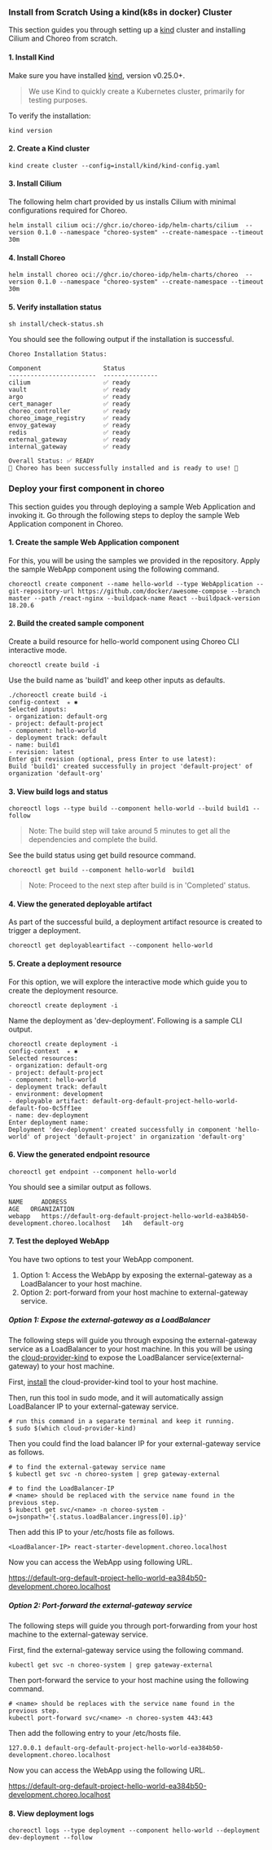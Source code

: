 ### Install from Scratch Using a kind(k8s in docker) Cluster

This section guides you through setting up a [kind](https://kind.sigs.k8s.io/) cluster and installing Cilium and Choreo from scratch.

#### 1. Install Kind

Make sure you have installed [kind](https://kind.sigs.k8s.io/docs/user/quick-start/#installation), version v0.25.0+.

> We use Kind to quickly create a Kubernetes cluster, primarily for testing purposes.

To verify the installation:

```shell
kind version
```

#### 2. Create a Kind cluster

```shell
kind create cluster --config=install/kind/kind-config.yaml
```

#### 3. Install Cilium

The following helm chart provided by us installs Cilium with minimal configurations required for Choreo.

```shell
helm install cilium oci://ghcr.io/choreo-idp/helm-charts/cilium  --version 0.1.0 --namespace "choreo-system" --create-namespace --timeout 30m
```

#### 4. Install Choreo

```shell
helm install choreo oci://ghcr.io/choreo-idp/helm-charts/choreo  --version 0.1.0 --namespace "choreo-system" --create-namespace --timeout 30m
```

#### 5. Verify installation status

```shell
sh install/check-status.sh
```

You should see the following output if the installation is successful.

```text
Choreo Installation Status:

Component                 Status         
------------------------  ---------------
cilium                    ✅ ready
vault                     ✅ ready
argo                      ✅ ready
cert_manager              ✅ ready
choreo_controller         ✅ ready
choreo_image_registry     ✅ ready
envoy_gateway             ✅ ready
redis                     ✅ ready
external_gateway          ✅ ready
internal_gateway          ✅ ready

Overall Status: ✅ READY
🎉 Choreo has been successfully installed and is ready to use! 🚀
```

### Deploy your first component in choreo

This section guides you through deploying a sample Web Application and invoking it. Go through the following steps to deploy the
sample Web Application component in Choreo.

#### 1. Create the sample Web Application component

For this, you will be using the samples we provided in the repository.
Apply the sample WebApp component using the following command.

```shell
choreoctl create component --name hello-world --type WebApplication --git-repository-url https://github.com/docker/awesome-compose --branch master --path /react-nginx --buildpack-name React --buildpack-version 18.20.6
```

#### 2. Build the created sample component
Create a build resource for hello-world component using Choreo CLI interactive mode.

```shell
choreoctl create build -i
```
Use the build name as 'build1' and keep other inputs as defaults.
```shell
./choreoctl create build -i                                                           config-context  ✭ ✱
Selected inputs:
- organization: default-org
- project: default-project
- component: hello-world
- deployment track: default
- name: build1
- revision: latest
Enter git revision (optional, press Enter to use latest):
Build 'build1' created successfully in project 'default-project' of organization 'default-org'

```

#### 3. View build logs and status
```shell
choreoctl logs --type build --component hello-world --build build1 --follow
```
> Note: The build step will take around 5 minutes to get all the dependencies and complete the build.

See the build status using get build resource command.
```shell
choreoctl get build --component hello-world  build1
```
> Note: Proceed to the next step after build  is in 'Completed' status.

#### 4. View the generated deployable artifact
As part of the successful build, a deployment artifact resource is created to trigger a deployment.
```shell
choreoctl get deployableartifact --component hello-world
```
#### 5. Create a deployment resource
For this option, we will explore the interactive mode which guide you to create the deployment resource.
```shell
choreoctl create deployment -i
```
Name the deployment as 'dev-deployment'. Following is a sample CLI output.
```shell
choreoctl create deployment -i                                                        config-context  ✭ ✱
Selected resources:
- organization: default-org
- project: default-project
- component: hello-world
- deployment track: default
- environment: development
- deployable artifact: default-org-default-project-hello-world-default-foo-0c5ff1ee
- name: dev-deployment
Enter deployment name:
Deployment 'dev-deployment' created successfully in component 'hello-world' of project 'default-project' in organization 'default-org'
```

#### 6. View the generated endpoint resource
```shell
choreoctl get endpoint --component hello-world
```
You should see a similar output as follows.
``` shell
NAME     ADDRESS                                                                                 AGE   ORGANIZATION
webapp   https://default-org-default-project-hello-world-ea384b50-development.choreo.localhost   14h   default-org
```
#### 7. Test the deployed WebApp

You have two options to test your WebApp component.

1. Option 1: Access the WebApp by exposing the external-gateway as a LoadBalancer to your host machine.
2. Option 2: port-forward from your host machine to external-gateway service.

##### Option 1: Expose the external-gateway as a LoadBalancer

The following steps will guide you through exposing the external-gateway service as a LoadBalancer to your host machine.
In this you will be using the [cloud-provider-kind](https://github.com/kubernetes-sigs/cloud-provider-kind/tree/main) to
expose the LoadBalancer service(external-gateway) to your host machine.

First, [install](https://github.com/kubernetes-sigs/cloud-provider-kind/tree/main?tab=readme-ov-file#install) the cloud-provider-kind tool to your host machine.

Then, run this tool in sudo mode, and it will automatically assign LoadBalancer IP to your external-gateway service.

```shell
# run this command in a separate terminal and keep it running.
$ sudo $(which cloud-provider-kind)
```

Then you could find the load balancer IP for your external-gateway service as follows.

```shell
# to find the external-gateway service name
$ kubectl get svc -n choreo-system | grep gateway-external
```

```shell
# to find the LoadBalancer-IP
# <name> should be replaced with the service name found in the previous step.
$ kubectl get svc/<name> -n choreo-system -o=jsonpath='{.status.loadBalancer.ingress[0].ip}'
```

Then add this IP to your /etc/hosts file as follows.

```text
<LoadBalancer-IP> react-starter-development.choreo.localhost
```

Now you can access the WebApp using following URL.

https://default-org-default-project-hello-world-ea384b50-development.choreo.localhost

##### Option 2: Port-forward the external-gateway service

The following steps will guide you through port-forwarding from your host machine to the external-gateway service.

First, find the external-gateway service using the following command.

```shell
kubectl get svc -n choreo-system | grep gateway-external
```

Then port-forward the service to your host machine using the following command.

```shell
# <name> should be replaces with the service name found in the previous step.
kubectl port-forward svc/<name> -n choreo-system 443:443
```

Then add the following entry to your /etc/hosts file.

```
127.0.0.1 default-org-default-project-hello-world-ea384b50-development.choreo.localhost
```

Now you can access the WebApp using the following URL.

https://default-org-default-project-hello-world-ea384b50-development.choreo.localhost

#### 8. View deployment logs
```shell
choreoctl logs --type deployment --component hello-world --deployment dev-deployment --follow
```